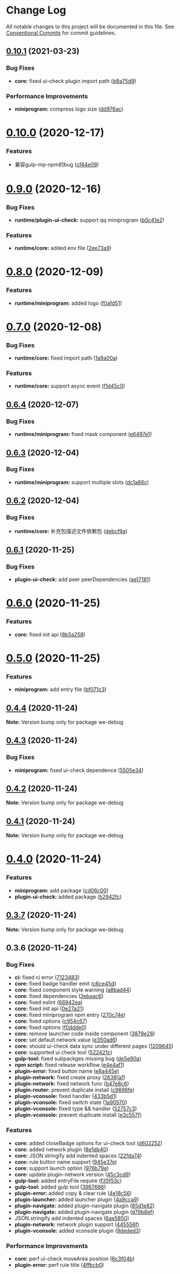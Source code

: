 # Change Log

All notable changes to this project will be documented in this file.
See [Conventional Commits](https://conventionalcommits.org) for commit guidelines.

## [0.10.1](https://github.com/dlhandsome/we-debug/compare/v0.10.0...v0.10.1) (2021-03-23)


### Bug Fixes

* **core:** fixed ui-check plugin import path ([b8a75d9](https://github.com/dlhandsome/we-debug/commit/b8a75d95838ba61750483c65f71499c187319b3f))


### Performance Improvements

* **miniprogram:** compress logo size ([dd976ac](https://github.com/dlhandsome/we-debug/commit/dd976ac96eb4c6b39a8705aa87af0080aa2138d0))





# [0.10.0](https://github.com/dlhandsome/we-debug/compare/v0.9.0...v0.10.0) (2020-12-17)


### Features

* 兼容gulp-mp-npm的bug ([cf44e09](https://github.com/dlhandsome/we-debug/commit/cf44e09850b332a8198504ad1d1c459e43fba893))





# [0.9.0](https://github.com/dlhandsome/we-debug/compare/v0.8.0...v0.9.0) (2020-12-16)


### Bug Fixes

* **runtime/plugin-ui-check:** support qq miniprogram ([b0c41e2](https://github.com/dlhandsome/we-debug/commit/b0c41e2ea3c87ce27ec438668a2e3e9a8fbe9c1c))


### Features

* **runtime/core:** added env file ([2ee73a9](https://github.com/dlhandsome/we-debug/commit/2ee73a9c0171a952ce84f03736791b7707a0b250))





# [0.8.0](https://github.com/dlhandsome/we-debug/compare/v0.7.0...v0.8.0) (2020-12-09)


### Features

* **runtime/miniprogram:** added logo ([f0afd51](https://github.com/dlhandsome/we-debug/commit/f0afd51cc5b633c7547828bfe8464c2d358ea3fb))





# [0.7.0](https://github.com/dlhandsome/we-debug/compare/v0.6.4...v0.7.0) (2020-12-08)


### Bug Fixes

* **runtime/core:** fixed import path ([1a9a00a](https://github.com/dlhandsome/we-debug/commit/1a9a00a2f43098e2c43a355101e15cf3dec34e1d))


### Features

* **runtime/core:** support async event ([f1d45c0](https://github.com/dlhandsome/we-debug/commit/f1d45c05213f7c6864426453aa5008ce011b5efb))





## [0.6.4](https://github.com/dlhandsome/we-debug/compare/v0.6.3...v0.6.4) (2020-12-07)


### Bug Fixes

* **runtime/miniprogram:** fixed mask component ([e6497e1](https://github.com/dlhandsome/we-debug/commit/e6497e1936071cefc5dec7a889e906cf84337f02))





## [0.6.3](https://github.com/dlhandsome/we-debug/compare/v0.6.2...v0.6.3) (2020-12-04)


### Bug Fixes

* **runtime/miniprogram:** support multiple slots ([dc1a86c](https://github.com/dlhandsome/we-debug/commit/dc1a86ca03533150bb1a99b69dfb19b8343c0388))





## [0.6.2](https://github.com/dlhandsome/we-debug/compare/v0.6.1...v0.6.2) (2020-12-04)


### Bug Fixes

* **runtime/core:** 补充包描述文件依赖包 ([debcf9a](https://github.com/dlhandsome/we-debug/commit/debcf9a337b366bb9de183e1a0d07ea00159f2c3))





## [0.6.1](https://github.com/dlhandsome/we-debug/compare/v0.6.0...v0.6.1) (2020-11-25)


### Bug Fixes

* **plugin-ui-check:** add peer peerDependencies ([ae17181](https://github.com/dlhandsome/we-debug/commit/ae1718109f373e430db2b0ff4498a27b258c39a3))





# [0.6.0](https://github.com/dlhandsome/we-debug/compare/v0.5.0...v0.6.0) (2020-11-25)


### Features

* **core:** fixed init api ([8b5a258](https://github.com/dlhandsome/we-debug/commit/8b5a258a046852e0c35f3f230c851cf25745ddc3))





# [0.5.0](https://github.com/dlhandsome/we-debug/compare/v0.4.4...v0.5.0) (2020-11-25)


### Features

* **miniprogram:** add entry file ([bf071c3](https://github.com/dlhandsome/we-debug/commit/bf071c3cdb3ff372ea9820681015f8960200fb16))





## [0.4.4](https://github.com/dlhandsome/we-debug/compare/v0.4.3...v0.4.4) (2020-11-24)

**Note:** Version bump only for package we-debug





## [0.4.3](https://github.com/dlhandsome/we-debug/compare/v0.4.2...v0.4.3) (2020-11-24)


### Bug Fixes

* **miniprogram:** fixed ui-check dependence ([5505e34](https://github.com/dlhandsome/we-debug/commit/5505e34ca987f8de998740417a7b912f0af95990))





## [0.4.2](https://github.com/dlhandsome/we-debug/compare/v0.4.1...v0.4.2) (2020-11-24)

**Note:** Version bump only for package we-debug





## [0.4.1](https://github.com/dlhandsome/we-debug/compare/v0.4.0...v0.4.1) (2020-11-24)

**Note:** Version bump only for package we-debug





# [0.4.0](https://github.com/dlhandsome/we-debug/compare/v0.3.7...v0.4.0) (2020-11-24)


### Features

* **miniprogram:** add package ([cd06c00](https://github.com/dlhandsome/we-debug/commit/cd06c00c01dc040d6dd550b783dbe26513becde8))
* **plugin-ui-check:** added package ([b2942fc](https://github.com/dlhandsome/we-debug/commit/b2942fc3582db418415142a2106c714fa51d51e3))





## [0.3.7](https://github.com/dlhandsome/we-debug/compare/v0.3.6...v0.3.7) (2020-11-24)

**Note:** Version bump only for package we-debug





## 0.3.6 (2020-11-24)


### Bug Fixes

* **ci:** fixed ci error ([7123483](https://github.com/dlhandsome/we-debug/commit/7123483b6f39aae87aea78e4a0a1c4a450b5f27b))
* **core:** fixed badge handler emit ([c6ce45d](https://github.com/dlhandsome/we-debug/commit/c6ce45d8c81fe47ea32ebacfdbe75509d5fdc110))
* **core:** fixed component style warning ([a8bad44](https://github.com/dlhandsome/we-debug/commit/a8bad44e4055c8fad7786f8662e55b6e01d2a0c4))
* **core:** fixed dependencies ([3ebaac6](https://github.com/dlhandsome/we-debug/commit/3ebaac65466d89c1022852ea59c86c243fc035cc))
* **core:** fixed eslint ([66942ea](https://github.com/dlhandsome/we-debug/commit/66942ea52aa91f6bd56535d4b6cc7fc219b5e462))
* **core:** fixed init api ([0e27a21](https://github.com/dlhandsome/we-debug/commit/0e27a210a13e482cd9f63355e01b0400192e4d05))
* **core:** fixed miniprogram npm entry ([270c74e](https://github.com/dlhandsome/we-debug/commit/270c74e428800392f1d96af1464891b8db95fd82))
* **core:** fixed options ([c954c67](https://github.com/dlhandsome/we-debug/commit/c954c676597aa1bab752f7109b19446294114506))
* **core:** fixed options ([f0ddde0](https://github.com/dlhandsome/we-debug/commit/f0ddde0d115bd8b68247d8c5f70178cc54fdf475))
* **core:** remove launcher code inside component ([3879e28](https://github.com/dlhandsome/we-debug/commit/3879e281dd7788ace9a440c201f8f939eccd1782))
* **core:** set default network value ([e350ad6](https://github.com/dlhandsome/we-debug/commit/e350ad6d680719ed2402dfe360eed1b01d1b7ea9))
* **core:** should ui-check data sync  under different pages ([1209645](https://github.com/dlhandsome/we-debug/commit/12096458bfb8f0f83c93f9e4c17165571717d7fe))
* **core:** supported ui check tool ([522421c](https://github.com/dlhandsome/we-debug/commit/522421c32ba396d7739623c03f0bd7942ea4ae67))
* **gulp-tool:** fixed subpackges missing bug ([de5e90a](https://github.com/dlhandsome/we-debug/commit/de5e90a55993c9b0335609def327705f0fdafd8b))
* **npm script:** fixed release workflow ([e4e4af1](https://github.com/dlhandsome/we-debug/commit/e4e4af191a57ba6473a5ed36698712da0789f33b))
* **plugin-error:** fixed button name ([e8a445e](https://github.com/dlhandsome/we-debug/commit/e8a445e85068b240e0a01a212acd6970ace227ea))
* **plugin-network:** fixed create proxy ([26381a1](https://github.com/dlhandsome/we-debug/commit/26381a180eaace5caeaf5d1e07c2a1284bdad78f))
* **plugin-network:** fixed network func ([b47e8c6](https://github.com/dlhandsome/we-debug/commit/b47e8c62feb1c61d50cfbe980514517daf63df3b))
* **plugin-router:** prevent duplicate install ([c9696fe](https://github.com/dlhandsome/we-debug/commit/c9696fe3604fd4050b77212d86c741e6c3b82514))
* **plugin-vconsole:** fixed handler ([433b5d1](https://github.com/dlhandsome/we-debug/commit/433b5d181ecaf6c2f0ad752ece8c758c94856884))
* **plugin-vconsole:** fixed switch state ([1a90570](https://github.com/dlhandsome/we-debug/commit/1a90570f28c2af43dcdae035f6db6831de02f613))
* **plugin-vconsole:** fixed type && handler ([52757c3](https://github.com/dlhandsome/we-debug/commit/52757c3fe0422225b42291a817eb0d9973a5f173))
* **plugin-vconsole:** prevent duplicate install ([e3c557f](https://github.com/dlhandsome/we-debug/commit/e3c557fbea07569ac9d578320b2614301c0fee4e))


### Features

* **core:** added closeBadge options for ui-check tool ([d602252](https://github.com/dlhandsome/we-debug/commit/d6022529e95dd041539eb3cb43cc49c62787ba4d))
* **core:** added network plugin ([8e1db40](https://github.com/dlhandsome/we-debug/commit/8e1db40e3902a114732bf0e33eb4128247499ad3))
* **core:** JSON.stringify add indented spaces ([22fda74](https://github.com/dlhandsome/we-debug/commit/22fda74d962759f651cf951e9b5e6290b5034296))
* **core:** rule button name support ([945e37e](https://github.com/dlhandsome/we-debug/commit/945e37e0d92c17e645eebd07a20e86b8df414cdf))
* **core:** support launch option ([976b79e](https://github.com/dlhandsome/we-debug/commit/976b79e79ebcbae874fbdf5bf061f672ac9b6c7f))
* **core:** update plugin-network version ([45c3cd9](https://github.com/dlhandsome/we-debug/commit/45c3cd9af38376643129ece6ca1fb8cacfdfed23))
* **gulp-tool:** added entryFile require ([f35f53c](https://github.com/dlhandsome/we-debug/commit/f35f53caa50929fbdc6dbd5d8ee89dbeb8ca972f))
* **gulp-tool:** added gulp tool ([3967686](https://github.com/dlhandsome/we-debug/commit/396768607a3427f0465d271016196313c4c92fc0))
* **plugin-error:** added copy & clear rule ([4e18c56](https://github.com/dlhandsome/we-debug/commit/4e18c568a95d6e0ed8b0872ca13a67d6314c332e))
* **plugin-launcher:** added launcher plugin ([4a9cca9](https://github.com/dlhandsome/we-debug/commit/4a9cca94a4317512019387daed4f97953e14a6d6))
* **plugin-navigate:** added plugin-navigate plugin ([85d1e82](https://github.com/dlhandsome/we-debug/commit/85d1e829e1328a011d90ac05fc4598322b24562f))
* **plugin-navigate:** added plugin-navigate plugin ([d79b8ef](https://github.com/dlhandsome/we-debug/commit/d79b8ef29bc2177c3ca997dd814f77fd52f76690))
* JSON.stringify add indented spaces ([6ae5850](https://github.com/dlhandsome/we-debug/commit/6ae585011fa61ae7a5ab6977612723e62a9de5eb))
* **plugin-network:** network plugin support ([445556f](https://github.com/dlhandsome/we-debug/commit/445556fdd8baf893b063d9e515d933a5e45e530d))
* **plugin-vconsole:** added vconsole plugin ([9deded3](https://github.com/dlhandsome/we-debug/commit/9deded31feb576dc43b20197ee73d861eae81392))


### Performance Improvements

* **core:** perf ui-check moveArea position ([6c3f04b](https://github.com/dlhandsome/we-debug/commit/6c3f04b27c2091afb0ad8fdc3d90448e67bc8d1a))
* **plugin-error:** perf rule title ([4ffbcb0](https://github.com/dlhandsome/we-debug/commit/4ffbcb0bdc9b9eadc01466d049157c3610d39c87))

